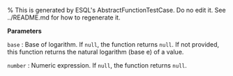 % This is generated by ESQL's AbstractFunctionTestCase. Do no edit it. See ../README.md for how to regenerate it.

**Parameters**

`base`
:   Base of logarithm. If `null`, the function returns `null`. If not provided, this function returns the natural logarithm (base e) of a value.

`number`
:   Numeric expression. If `null`, the function returns `null`.

